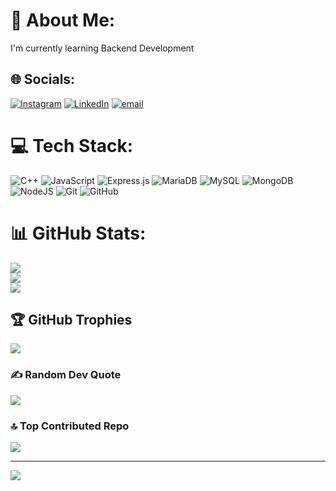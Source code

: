 # 💫 About Me:
I'm currently learning Backend Development


## 🌐 Socials:
[![Instagram](https://img.shields.io/badge/Instagram-%23E4405F.svg?logo=Instagram&logoColor=white)](https://instagram.com/nrfalahsa) [![LinkedIn](https://img.shields.io/badge/LinkedIn-%230077B5.svg?logo=linkedin&logoColor=white)](https://linkedin.com/in/nurfalahsyufa) [![email](https://img.shields.io/badge/Email-D14836?logo=gmail&logoColor=white)](mailto:nurfalahsyufa@gmail.com) 

# 💻 Tech Stack:
![C++](https://img.shields.io/badge/c++-%2300599C.svg?style=for-the-badge&logo=c%2B%2B&logoColor=white) ![JavaScript](https://img.shields.io/badge/javascript-%23323330.svg?style=for-the-badge&logo=javascript&logoColor=%23F7DF1E) ![Express.js](https://img.shields.io/badge/express.js-%23404d59.svg?style=for-the-badge&logo=express&logoColor=%2361DAFB) ![MariaDB](https://img.shields.io/badge/MariaDB-003545?style=for-the-badge&logo=mariadb&logoColor=white) ![MySQL](https://img.shields.io/badge/mysql-4479A1.svg?style=for-the-badge&logo=mysql&logoColor=white) ![MongoDB](https://img.shields.io/badge/MongoDB-%234ea94b.svg?style=for-the-badge&logo=mongodb&logoColor=white) ![NodeJS](https://img.shields.io/badge/node.js-6DA55F?style=for-the-badge&logo=node.js&logoColor=white) ![Git](https://img.shields.io/badge/git-%23F05033.svg?style=for-the-badge&logo=git&logoColor=white) ![GitHub](https://img.shields.io/badge/github-%23121011.svg?style=for-the-badge&logo=github&logoColor=white)
# 📊 GitHub Stats:
![](https://github-readme-stats.vercel.app/api?username=nrfalahsa&theme=dark&hide_border=false&include_all_commits=false&count_private=false)<br/>
![](https://nirzak-streak-stats.vercel.app/?user=nrfalahsa&theme=dark&hide_border=false)<br/>
![](https://github-readme-stats.vercel.app/api/top-langs/?username=nrfalahsa&theme=dark&hide_border=false&include_all_commits=false&count_private=false&layout=compact)

## 🏆 GitHub Trophies
![](https://github-profile-trophy.vercel.app/?username=nrfalahsa&theme=dark&no-frame=false&no-bg=true&margin-w=4)

### ✍️ Random Dev Quote
![](https://quotes-github-readme.vercel.app/api?type=horizontal&theme=radical)

### 🔝 Top Contributed Repo
![](https://github-contributor-stats.vercel.app/api?username=nrfalahsa&limit=5&theme=dark&combine_all_yearly_contributions=true)

---
[![](https://visitcount.itsvg.in/api?id=nrfalahsa&icon=0&color=0)](https://visitcount.itsvg.in)

<!-- Proudly created with GPRM ( https://gprm.itsvg.in ) -->